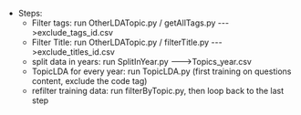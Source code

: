 - Steps:
  - Filter tags: run OtherLDATopic.py / getAllTags.py --->exclude_tags_id.csv
  - Filter Title: run OtherLDATopic.py / filterTitle.py --->exclude_titles_id.csv
  - split data in years: run SplitInYear.py --->Topics_year.csv
  - TopicLDA for every year: run TopicLDA.py  (first training on questions content, exclude the code tag)
  - refilter training data: run filterByTopic.py, then loop back to the last step

